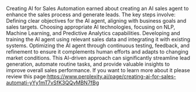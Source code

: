 Creating AI for Sales Automation
earned about creating an AI sales agent to enhance the sales process and generate leads. The key steps involve:
Defining clear objectives for the AI agent, aligning with business goals and sales targets.
Choosing appropriate AI technologies, focusing on NLP, Machine Learning, and Predictive Analytics capabilities.
Developing and training the AI agent using relevant sales data and integrating it with existing systems.
Optimizing the AI agent through continuous testing, feedback, and refinement to ensure it complements human efforts and adapts to changing market conditions.
This AI-driven approach can significantly streamline lead generation, automate routine tasks, and provide valuable insights to improve overall sales performance.
If you want to learn more about it please review this page:https://www.perplexity.ai/page/creating-ai-for-sales-automati-yYy1mT7vSfK3QQvMBN7fBg
